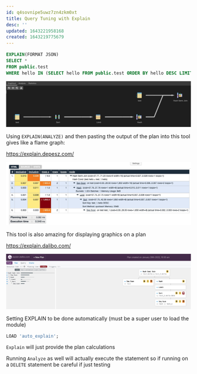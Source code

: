 ```yaml
---
id: q4sovnipe5uwz7zn4zkm0xt
title: Query Tuning with Explain
desc: ''
updated: 1643221958168
created: 1643219775679
---
```



```sql
EXPLAIN(FORMAT JSON)
SELECT * 
FROM public.test
WHERE hello IN (SELECT hello FROM public.test ORDER BY hello DESC LIMIT 1);
```

![query plan](/assets/images/2022-01-26-10-01-27.png)

Using `EXPLAIN(ANALYZE)` and then pasting the output of the plan into this tool gives like a flame graph:

<https://explain.depesz.com/>

![flame graph](/assets/images/2022-01-26-10-09-32.png)

This tool is also amazing for displaying graphics on a plan

<https://explain.dalibo.com/>

![query plan](/assets/images/2022-01-26-10-30-43.png)

Setting EXPLAIN to be done automatically (must be a super user to load the module)

```sql
LOAD 'auto_explain';
```

`Explain` will just provide the plan calculations

Running `Analyze` as well will actually execute the statement so if running on a `DELETE` statement be careful if just testing
